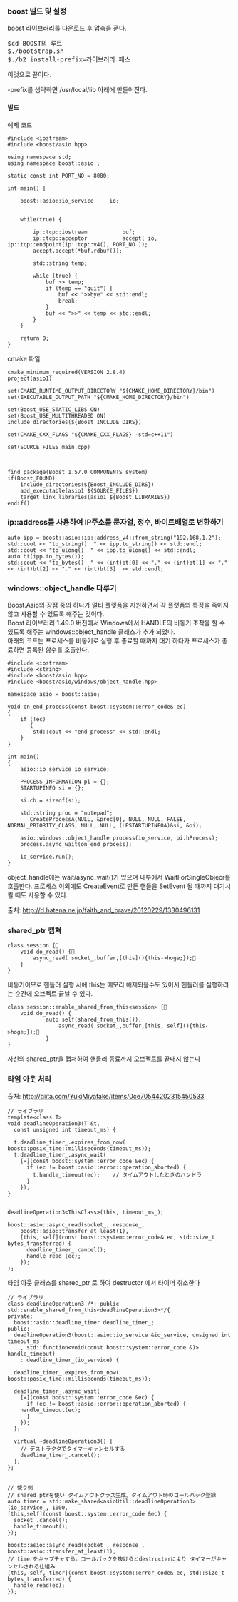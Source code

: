 ### boost 빌드 및 설정
boost 라이브러리를 다운로드 후 압축을 푼다.
<pre>
$cd BOOST의 루트
$./bootstrap.sh
$./b2 install-prefix=라이브러리 패스
</pre>
이것으로 끝이다.  

-prefix를 생략하면 /usr/local/lib 아래에 만들어진다.

#### 빌드
예제 코드
```
#include <iostream>
#include <boost/asio.hpp>

using namespace std;
using namespace boost::asio ;

static const int PORT_NO = 8080;

int main() {

    boost::asio::io_service     io;


    while(true) {

        ip::tcp::iostream           buf;
        ip::tcp::acceptor           accept( io, ip::tcp::endpoint(ip::tcp::v4(), PORT_NO ));
        accept.accept(*buf.rdbuf());

        std::string temp;

        while (true) {
            buf >> temp;
            if (temp == "quit") {
                buf << ">>bye" << std::endl;
                break;
            }
            buf << ">>" << temp << std::endl;
        }
    }

    return 0;
}
```
  
cmake 파일
```
cmake_minimum_required(VERSION 2.8.4)
project(asio1)

set(CMAKE_RUNTIME_OUTPUT_DIRECTORY "${CMAKE_HOME_DIRECTORY}/bin")
set(EXECUTABLE_OUTPUT_PATH "${CMAKE_HOME_DIRECTORY}/bin")

set(Boost_USE_STATIC_LIBS ON)
set(Boost_USE_MULTITHREADED ON)
include_directories(${Boost_INCLUDE_DIRS})

set(CMAKE_CXX_FLAGS "${CMAKE_CXX_FLAGS} -std=c++11")

set(SOURCE_FILES main.cpp)



find_package(Boost 1.57.0 COMPONENTS system)
if(Boost_FOUND)
    include_directories(${Boost_INCLUDE_DIRS})
    add_executable(asio1 ${SOURCE_FILES})
    target_link_libraries(asio1 ${Boost_LIBRARIES})
endif()
```

### ip::address를 사용하여 IP주소를 문자열, 정수, 바이트배열로 변환하기

```
auto ipp = boost::asio::ip::address_v4::from_string("192.168.1.2");
std::cout << "to_string()  " << ipp.to_string() << std::endl;
std::cout << "to_ulong()  " << ipp.to_ulong() << std::endl;
auto bt(ipp.to_bytes());
std::cout << "to_bytes()  " << (int)bt[0] << "." << (int)bt[1] << "." << (int)bt[2] << "." << (int)bt[3]  << std::endl;
```


### windows::object_handle 다루기
Boost.Asio의 장점 중의 하나가 멀티 플랫폼을 지원하면서 각 플랫폼의 특징을 죽이지 않고 사용할 수 있도록 해주는 것이다.  
Boost 라이브러리 1.49.0 버전에서 Windows에서 HANDLE의 비동기 조작을 할 수 있도록 해주는 windows::object_handle 클래스가 추가 되었다.  
아래의 코드는 프로세스를 비동기로 실행 후 종료할 때까지 대기 하다가 프로세스가 종료하면 등록된 함수를 호출한다.  

```
#include <iostream>
#include <string>
#include <boost/asio.hpp>
#include <boost/asio/windows/object_handle.hpp>

namespace asio = boost::asio;

void on_end_process(const boost::system::error_code& ec)
{
    if (!ec)
       {
        std::cout << "end process" << std::endl;
    }
}

int main()
{
    asio::io_service io_service;

    PROCESS_INFORMATION pi = {};
    STARTUPINFO si = {};

    si.cb = sizeof(si);

    std::string proc = "notepad";
       CreateProcessA(NULL, &proc[0], NULL, NULL, FALSE, NORMAL_PRIORITY_CLASS, NULL, NULL, (LPSTARTUPINFOA)&si, &pi);

    asio::windows::object_handle process(io_service, pi.hProcess);
    process.async_wait(on_end_process);

    io_service.run();
}
```

object_handle에는 wait/async_wait()가 있으며 내부에서 WaitForSingleObjecr를 호출한다. 프로세스 이외에도 CreateEvent로 만든 핸들을 SetEvent 될 때까지 대기시킬 때도 사용할 수 있다.

출처: http://d.hatena.ne.jp/faith_and_brave/20120229/1330496131


### shared_ptr 캡쳐

```
class session {    
	void do_read() {        
		async_read( socket_,buffer,[this](){this->hoge;});    
	}
}
```
비동기이므로 핸들러 실행 시에 this는 메모리 해제되을수도 있어서 핸들러를 실행하려는 순간에 오브젝트 끝날 수 있다.  

```
class session::enable_shared_from_this<session> {    
	void do_read() {
		    auto self(shared_from_this());
				async_read( socket_,buffer,[this, self](){this->hoge;});    
			}
}
```
자신의 shared_ptr을 캡쳐하여 핸들러 종료까지 오브젝트를 끝내지 않는다



### 타임 아웃 처리 
출처: http://qiita.com/YukiMiyatake/items/0ce70544202315450533

```
// ライブラリ
template<class T>
void deadlineOperation3(T &t,
  const unsigned int timeout_ms) {

  t.deadline_timer_.expires_from_now( boost::posix_time::milliseconds(timeout_ms));
  t.deadline_timer_.async_wait(
    [=](const boost::system::error_code &ec) {
      if (ec != boost::asio::error::operation_aborted) {
        t.handle_timeout(ec);    // タイムアウトしたときのハンドラ
      }
    });
}


deadlineOperation3<ThisClass>(this, timeout_ms_);

boost::asio::async_read(socket_, response_,
    boost::asio::transfer_at_least(1),
    [this, self](const boost::system::error_code& ec, std::size_t bytes_transferred) {
      deadline_timer_.cancel();
      handle_read_(ec);
    });
);
```

타임 아웃 클래스를 shared_ptr 로 하여 destructor 에서 타이머 취소한다
```
// ライブラリ
class deadlineOperation3 /*: public std::enable_shared_from_this<deadlineOperation3>*/{
private:
  boost::asio::deadline_timer deadline_timer_;
public:
  deadlineOperation3(boost::asio::io_service &io_service, unsigned int timeout_ms
    , std::function<void(const boost::system::error_code &)> handle_timeout)
    : deadline_timer_(io_service) {

  deadline_timer_.expires_from_now( boost::posix_time::milliseconds(timeout_ms));

  deadline_timer_.async_wait(
    [=](const boost::system::error_code &ec) {
      if (ec != boost::asio::error::operation_aborted) {
    handle_timeout(ec);
      }
    });
  };

  virtual ~deadlineOperation3() {
    // デストラクタでタイマーキャンセルする
    deadline_timer_.cancel();
  };
};


// 使う側
// shared_ptrを使い タイムアウトクラス生成。タイムアウト時のコールバック登録
auto timer = std::make_shared<asioUtil::deadlineOperation3>(io_service_, 1000,
[this,self](const boost::system::error_code &ec) {
  socket_.cancel();
  handle_timeout();
});

boost::asio::async_read(socket_, response_,
boost::asio::transfer_at_least(1),
// timerをキャプチャする。コールバックを抜けるとdestructerにより タイマーがキャンセルされる仕組み
[this, self, timer](const boost::system::error_code& ec, std::size_t bytes_transferred) {
  handle_read(ec);
});

```